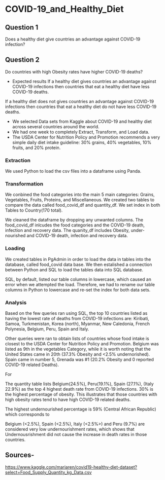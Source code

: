 # COVID-19_and_Healthy_Diet

## Question 1 
Does a healthy diet give countries an advantage against COVID-19 infection?

## Question 2
Do countries with high Obesity rates have higher COVID-19 deaths?

* Expected results
If a healthy diet gives countries an advantage against COVID-19 infections then countries that eat a healthy diet have less COVID-19 deaths.

If a healthy diet does not gives countries an advantage against COVID-19 infections then countries that eat a healthy diet do not have less COVID-19 deaths.

* We selected Data sets from Kaggle about COVID-19 and healthy diet across several countries around the world. 
* We had one week to completely Extract, Transform, and Load data.
* The USDA Center for Nutrition Policy and Promotion recommends a very simple daily diet intake guideline: 30% grains, 40% vegetables, 10% fruits, and 20% protein.


### Extraction

We used Python to load the csv files into a dataframe using Panda. 

### Transformation

We conbined the food categories into the main 5 main categories: Grains, Vegetables, Fruits, Proteins, and Miscellaneous. We created two tables to compare the data called food_covid_df and quantity_df. We set index in both Tables to Country(170 total).

We cleaned the dataframe by dropping any unwanted columns. The food_covid_df inlcudes the food categories and the COVID-19 death, infection and recovery data. The quanity_df includes Obesity, under-nourished and COVID-19 death, infection and recovery data. 

### Loading
We created tables in PgAdmin in order to load the data in tables into the database, called food_covid data base. We then estalished a connection between Python and SQL to load the tables data into SQL database.

SQL, by default, listed our table columns in lowercase, which caused an error when we attempted the load. Therefore, we had to rename our table columns in Python to lowercase and re-set the index for both data sets.

### Analysis

Based on the few queries ran using SQL, the top 10 countries listed as having the lowest rate of deaths from COVID-19 infections are: Kiribati, Samoa, Turkmenistan, Korea (north), Myanmar, New Caledonia, French Polynesia, Belgium, Peru, Spain and Italy. 

Other queries were ran to obtain lists of countries whose food intake is closest to the USDA Center for Nutrition Policy and Promotion. Belgium was listed as 9th in the vegetables Category, while it is worth noting that the United States came in 20th (37.3% Obesity and <2.5% undernorished). Spain came in number 5, Grenada was #1 (20.2% Obesity and 0 reported COVID-19 related Deaths).

For 

The quantity table lists Belgium(24.5%), Peru(19.1%), Spain (27.1%), (Italy 22.9%) as the top 4 highest death rate from COVID-19 infections. 30% is the highest percentage of obesity.  This illustrates that those countries with high obesity rates tend to have high COVID-19 related deaths. 

The highest undernourished percentage is 59% (Central African Republic) which corresponds to 

Belgium (<2.5%), Spain (<2.5%), Italy (<2.5%>) and Peru (9.7%) are considered very low undernourishment rates, which shows that Undernousrishment did not cause the increase in death rates in those countries. 




## Sources-
https://www.kaggle.com/mariaren/covid19-healthy-diet-dataset?select=Food_Supply_Quantity_kg_Data.csv